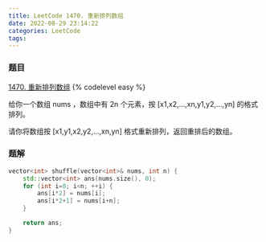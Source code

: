 ```yaml
---
title: LeetCode 1470. 重新排列数组
date: 2022-08-29 23:14:22
categories: LeetCode
tags:
---
```


### 题目
[1470. 重新排列数组](https://leetcode.cn/problems/shuffle-the-array/)
{% codelevel easy %}

给你一个数组 nums ，数组中有 2n 个元素，按 [x1,x2,...,xn,y1,y2,...,yn] 的格式排列。

请你将数组按 [x1,y1,x2,y2,...,xn,yn] 格式重新排列，返回重排后的数组。
<!-- more -->

### 题解
``` cpp
vector<int> shuffle(vector<int>& nums, int n) {
    std::vector<int> ans(nums.size(), 0);
    for (int i=0; i<n; ++i) {
        ans[i*2] = nums[i];
        ans[i*2+1] = nums[i+n];
    }

    return ans;
}
```
